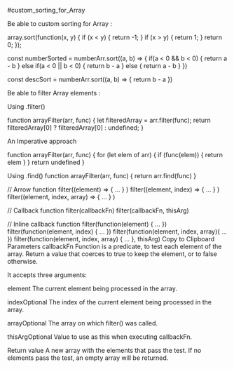 #custom_sorting_for_Array

Be able to custom sorting for Array :

array.sort(function(x, y) {
  if (x < y) {
    return -1;
  }
  if (x > y) {
    return 1;
  }
  return 0;
});


const numberSorted = numberArr.sort((a, b) => {
  if(a < 0 && b < 0) {
    return a - b
  } else if(a < 0 || b < 0) {
    return b - a
  } else {
    return a - b
  }
})

const descSort = numberArr.sort((a, b) => {
  return b - a
})

Be able to filter Array elements :

Using .filter()

function arrayFilter(arr, func) {
  let filteredArray = arr.filter(func);
  return filteredArray[0] ? filteredArray[0] : undefined;
}

An Imperative approach

function arrayFilter(arr, func) {
  for (let elem of arr) {
    if (func(elem)) {
      return elem
    }
  }
  return undefined
}

Using .find()
function arrayFilter(arr, func) {
  return arr.find(func)
}


// Arrow function
filter((element) => { ... } )
filter((element, index) => { ... } )
filter((element, index, array) => { ... } )

// Callback function
filter(callbackFn)
filter(callbackFn, thisArg)

// Inline callback function
filter(function(element) { ... })
filter(function(element, index) { ... })
filter(function(element, index, array){ ... })
filter(function(element, index, array) { ... }, thisArg)
Copy to Clipboard
Parameters
callbackFn
Function is a predicate, to test each element of the array. Return a value that coerces to true to keep the element, or to false otherwise.

It accepts three arguments:

element
The current element being processed in the array.

indexOptional
The index of the current element being processed in the array.

arrayOptional
The array on which filter() was called.

thisArgOptional
Value to use as this when executing callbackFn.

Return value
A new array with the elements that pass the test. If no elements pass the test, an empty array will be returned.